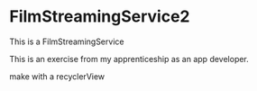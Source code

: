 # FilmStreamingService2

This is a FilmStreamingService 

This is an exercise from my apprenticeship as an app developer.

make with a recyclerView 
